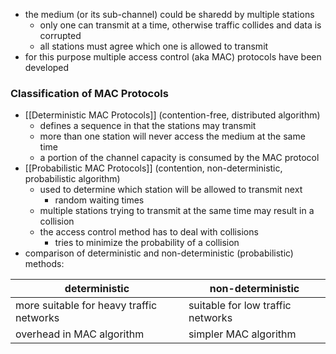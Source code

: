 - the medium (or its sub-channel) could be sharedd by multiple stations
	- only one can transmit at a time, otherwise traffic collides and data is corrupted
	- all stations must agree which one is allowed to transmit
- for this purpose multiple access control (aka MAC) protocols have been developed
### Classification of MAC Protocols
- [[Deterministic MAC Protocols]] (contention-free, distributed algorithm)
	- defines a sequence in that the stations may transmit
	- more than one station will never access the medium at the same time
	- a portion of the channel capacity is consumed by the MAC protocol
- [[Probabilistic MAC Protocols]] (contention, non-deterministic, probabilistic algorithm)
	 - used to determine which station will be allowed to transmit next
		- random waiting times
	- multiple stations trying to transmit at the same time may result in a collision
	- the access control method has to deal with collisions 
		- tries to minimize the probability of a collision
- comparison of deterministic and non-deterministic (probabilistic) methods:

| deterministic                            | non-deterministic                 |
| ---------------------------------------- | --------------------------------- |
| more suitable for heavy traffic networks | suitable for low traffic networks |
| overhead in MAC algorithm                | simpler MAC algorithm             |









